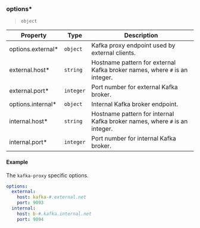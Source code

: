 ### options\*

> `object`

| Property           | Type      | Description                                                                |
| ------------------ | --------- | -------------------------------------------------------------------------- |
| options.external\* | `object`  | Kafka proxy endpoint used by external clients.                             |
| external.host\*    | `string`  | Hostname pattern for external Kafka broker names, where `#` is an integer. |
| external.port\*    | `integer` | Port number for external Kafka broker.                                     |
| options.internal\* | `object`  | Internal Kafka broker endpoint.                                            |
| internal.host\*    | `string`  | Hostname pattern for internal Kafka broker names, where `#` is an integer. |
| internal.port\*    | `integer` | Port number for internal Kafka broker.                                     |

#### Example

The `kafka-proxy` specific options.

```yaml
options:
  external:
    host: kafka-#.external.net
    port: 9093
  internal:
    host: b-#.kafka.internal.net
    port: 9094
```
